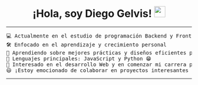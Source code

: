 <h1 align="center">
    ¡Hola, soy Diego Gelvis!
    <a href="https://github.com/Bouaskaoun" target="_self">
        <img src="https://media.giphy.com/media/hvRJCLFzcasrR4ia7z/giphy.gif" width="30">
    </a>
</h1>

<hr>

<pre>
💻 Actualmente en el estudio de programación Backend y Frontend  
🛠️ Enfocado en el aprendizaje y crecimiento personal 
🌱 Aprendiendo sobre mejores prácticas y diseños eficientes para sistemas escalables  
🌟 Lenguajes principales: JavaScript y Python 😁  
🚩 Interesado en el desarrollo Web y en comenzar mi carrera profesional en la tecnología  
😃 ¡Estoy emocionado de colaborar en proyectos interesantes y de seguir aprendiendo!
</pre>

<hr>
